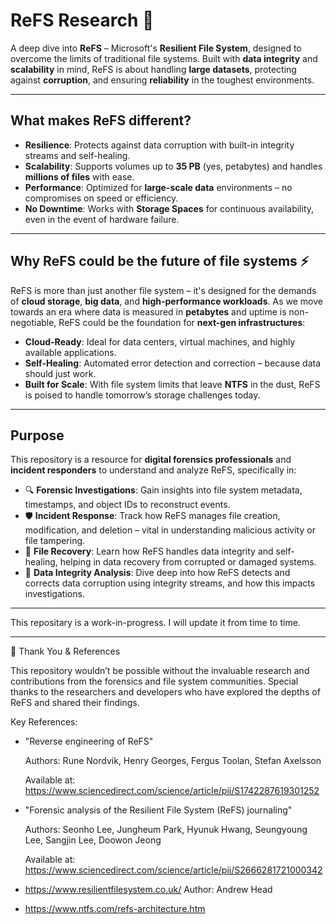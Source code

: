 # ReFS Research 🚀

A deep dive into **ReFS** – Microsoft's **Resilient File System**, designed to overcome the limits of traditional file systems. Built with **data integrity** and **scalability** in mind, ReFS is about handling **large datasets**, protecting against **corruption**, and ensuring **reliability** in the toughest environments.

---

## What makes ReFS different?

- **Resilience**: Protects against data corruption with built-in integrity streams and self-healing.
- **Scalability**: Supports volumes up to **35 PB** (yes, petabytes) and handles **millions of files** with ease.
- **Performance**: Optimized for **large-scale data** environments – no compromises on speed or efficiency.
- **No Downtime**: Works with **Storage Spaces** for continuous availability, even in the event of hardware failure.

---

## Why ReFS could be the future of file systems ⚡

ReFS is more than just another file system – it's designed for the demands of **cloud storage**, **big data**, and **high-performance workloads**. As we move towards an era where data is measured in **petabytes** and uptime is non-negotiable, ReFS could be the foundation for **next-gen infrastructures**:

- **Cloud-Ready**: Ideal for data centers, virtual machines, and highly available applications.
- **Self-Healing**: Automated error detection and correction – because data should just work.
- **Built for Scale**: With file system limits that leave **NTFS** in the dust, ReFS is poised to handle tomorrow’s storage challenges today.

---

## Purpose

This repository is a resource for **digital forensics professionals** and **incident responders** to understand and analyze ReFS, specifically in:

- 🔍 **Forensic Investigations**: Gain insights into file system metadata, timestamps, and object IDs to reconstruct events.
- 🛡️ **Incident Response**: Track how ReFS manages file creation, modification, and deletion – vital in understanding malicious activity or file tampering.
- 🧩 **File Recovery**: Learn how ReFS handles data integrity and self-healing, helping in data recovery from corrupted or damaged systems.
- 🔐 **Data Integrity Analysis**: Dive deep into how ReFS detects and corrects data corruption using integrity streams, and how this impacts investigations.
  
---

This repositary is a work-in-progress. I will update it from time to time.

---
🙏 Thank You & References

This repository wouldn’t be possible without the invaluable research and contributions from the forensics and file system communities. Special thanks to the researchers and developers who have explored the depths of ReFS and shared their findings.

Key References:

- "Reverse engineering of ReFS"

  Authors: Rune Nordvik, Henry Georges, Fergus Toolan, Stefan Axelsson

  Available at: https://www.sciencedirect.com/science/article/pii/S1742287619301252

- "Forensic analysis of the Resilient File System (ReFS) journaling"

  Authors: Seonho Lee, Jungheum Park, Hyunuk Hwang, Seungyoung Lee, Sangjin Lee, Doowon Jeong

  Available at: https://www.sciencedirect.com/science/article/pii/S2666281721000342


- https://www.resilientfilesystem.co.uk/
  Author: Andrew Head

- https://www.ntfs.com/refs-architecture.htm


